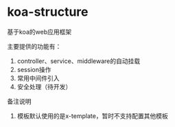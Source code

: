 # koa-structure
基于koa的web应用框架

主要提供的功能有：
1. controller、service、middleware的自动挂载
2. session操作
3. 常用中间件引入
4. 安全处理（待开发）


备注说明

1. 模板默认使用的是x-template，暂时不支持配置其他模板


